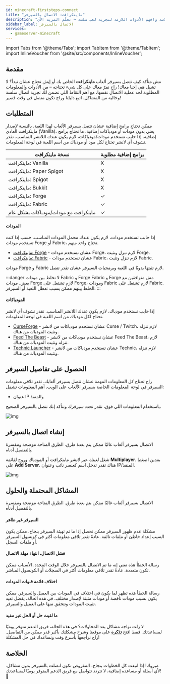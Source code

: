 ```yaml
---
id: minecraft-firststeps-connect
title: "ماينكرافت: الاتصال بالسيرفر"
description: "اكتشف كيف تتصل بسيرفر ألعاب ماينكرافت الخاص بك بسلاسة وافهم الأدوات اللازمة لتجربة لعب سلسة → تعلّم المزيد الآن"
sidebar_label: الاتصال بالسيرفر
services:
  - gameserver-minecraft
---
```


import Tabs from '@theme/Tabs';
import TabItem from '@theme/TabItem';
import InlineVoucher from '@site/src/components/InlineVoucher';

## مقدمة
مش متأكد كيف تتصل بسيرفر ألعاب **ماينكرافت** الخاص بك أو إيش تحتاج عشان تبدأ؟ لا تشيل هم، إحنا معاك! راح نمرّ معاك على كل شيء تحتاجه – من الأدوات والمعلومات المطلوبة لحد عملية الاتصال نفسها، مع أهم النقاط اللي تضمن لك تجربة اتصال سلسة وخالية من المشاكل. اتبع دليلنا وراح تكون متصل في وقت قصير!



## المتطلبات

ممكن تحتاج برامج إضافية عشان تتصل بسيرفر الألعاب لهذا اللعبة. بالنسبة لإصدار ماينكرافت العادي (Vanilla)، يعني بدون مودات أو مودباكات إضافية، ما تحتاج برامج إضافية. إذا حابب تستخدم مودات/مودباكات، لازم يكون عندك اللانشر المناسب. تقدر تشوف أي لانشر تحتاج لكل مود أو مودباك من اسم اللعبة في لوحة المعلومات.

| نسخة ماينكرافت                       | برامج إضافية مطلوبة |
| --------------------------------------- | ---------------------------- |
| ماينكرافت: Vanilla                      | X                            |
| ماينكرافت: Paper Spigot                 | X                            |
| ماينكرافت: Spigot                       | X                            |
| ماينكرافت: Bukkit                       | X                            |
| ماينكرافت: Forge                        | ✓                            |
| ماينكرافت: Fabric                       | ✓                            |
| ماينكرافت مع مودات/مودباكات بشكل عام | ✓                            |




#### المودات
إذا حابب تستخدم مودات، لازم يكون عندك محمل المودات المناسب. حسب إذا كنت تستخدم مودات Forge أو Fabric، تحتاج واحد منهم.

- [ماينكرافت: Forge](https://files.minecraftforge.net/net/minecraftforge/forge/) - عشان تستخدم مودات Forge، لازم تنزل وتثبت Forge.
- [ماينكرافت: Fabric](https://fabricmc.net/) - عشان تستخدم مودات Fabric، لازم تنزل وتثبت Fabric.

مودات Forge و Fabric لازم تثبتها يدويًا في اللعبة وبرمجيات السيرفر عشان تقدر تتصل.



:::danger لا تخلط بين مودات Fabric و Forge
Fabric و Forge مش متوافقين مع بعض. مودات Forge لازم تشتغل على Forge، ومودات Fabric لازم تشتغل على Fabric. الخلط بينهم ممكن يسبب تعطل اللعبة أو السيرفر.
:::


#### المودباكات
إذا حابب تستخدم مودباك، لازم يكون عندك اللانشر المناسب. تقدر تشوف أي لانشر تحتاج لكل مودباك من اسم اللعبة في لوحة المعلومات.
- [CurseForge](https://www.curseforge.com/) - عشان تستخدم مودباكات من لانشر Curse / Twitch، لازم تنزله وتثبت المودباك من هناك.
- [Feed The Beast](https://www.feed-the-beast.com/) - عشان تستخدم مودباكات من لانشر Feed The Beast، لازم تنزله وتثبت المودباك من هناك.
- [Technic Launcher](https://www.technicpack.net/) - عشان تستخدم مودباكات من لانشر Technic، لازم تنزله وتثبت المودباك من هناك.



## الحصول على تفاصيل السيرفر

راح تحتاج كل المعلومات المهمة عشان تتصل بسيرفر ألعابك. تقدر تلاقي معلومات السيرفر في لوحة المعلومات الخاصة بسيرفر الألعاب على الويب. أهم المعلومات تشمل:

- عنوان IP والمنفذ

باستخدام المعلومات اللي فوق، تقدر تحدد سيرفرك وتتأكد إنك تتصل بالسيرفر الصحيح.

![img](https://screensaver01.zap-hosting.com/index.php/s/2orebizt2rz5bBz/preview)

## إنشاء اتصال بالسيرفر

الاتصال بسيرفر ألعاب غالبًا ممكن يتم بعدة طرق. الطرق المتاحة موضحة ومفسرة بالتفصيل أدناه.

<Tabs>
    <TabItem value="connect_solution_server_browser_ingame" label="متصفح السيرفر (داخل اللعبة)" default>

شغل لعبتك عبر لانشر ماينكرافت أو المودباك وروح لقائمة **Multiplayer**. بعدين اضغط على **Add Server**. هناك تقدر تدخل اسم كعنصر نائب وعنوان IP/المنفذ.

![img](https://screensaver01.zap-hosting.com/index.php/s/4nAK62sXGLySm4D/download)

</TabItem>


</Tabs>



## المشاكل المحتملة والحلول

الاتصال بسيرفر ألعاب غالبًا ممكن يتم بعدة طرق. الطرق المتاحة موضحة ومفسرة بالتفصيل أدناه.

#### السيرفر غير ظاهر

مشكلة عدم ظهور السيرفر ممكن تحصل إذا ما تم تهيئة السيرفر بنجاح. ممكن يكون السبب إعداد خاطئ أو ملفات تالفة. عادةً تقدر تلاقي معلومات أكثر في كونسول السيرفر أو ملفات السجل.

#### فشل الاتصال، انتهاء مهلة الاتصال
رسالة الخطأ هذه تعني إنه ما تم الاتصال بالسيرفر خلال الوقت المحدد. الأسباب ممكن تكون متعددة. عادةً تقدر تلاقي معلومات أكثر في السجلات أو الكونسول المباشر.

#### اختلاف قائمة قنوات المودات
رسالة الخطأ هذه تظهر لما يكون في اختلاف في المودات بين العميل والسيرفر. ممكن يكون بسبب مودات ناقصة أو مودات مثبتة لإصدار مختلف. في هذه الحالة، يفضل تعيد تثبيت المودات وتتحقق منها على العميل والسيرفر.



#### ما لقيت حل أو الحل غير مفيد

لا زلت تواجه مشاكل بعد المحاولات؟ في هذه الحالة، فريق الدعم متوفر يوميًا لمساعدتك. فقط افتح **[تذكرة](https://zap-hosting.com/en/customer/support/)** على موقعنا وشرح مشكلتك بأكبر قدر ممكن من التفاصيل. راح نراجعها بأسرع وقت ونساعدك في حل المشكلة!



## الخلاصة

مبروك! إذا اتبعت كل الخطوات بنجاح، المفروض تكون اتصلت بالسيرفر بدون مشاكل. لأي أسئلة أو مساعدة إضافية، لا تتردد تتواصل مع فريق الدعم المتوفر يوميًا لمساعدتك! 🙂

<InlineVoucher />